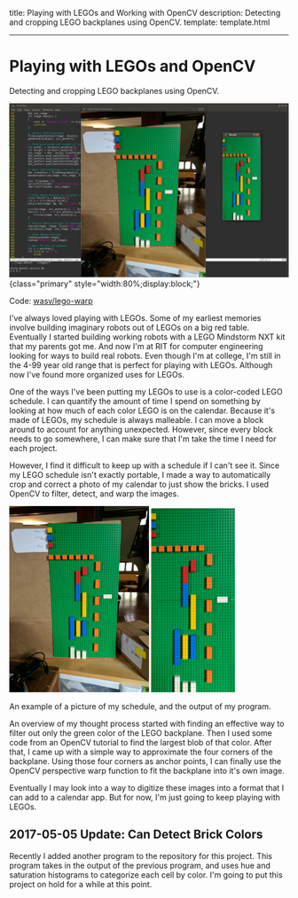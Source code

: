 title: Playing with LEGOs and Working with OpenCV
description: Detecting and cropping LEGO backplanes using OpenCV.
template: template.html

---

# Playing with LEGOs and OpenCV
Detecting and cropping LEGO backplanes using OpenCV.

![Picture of LEGO baseplate before and after processing.](lego-warp_demo.png){class="primary" style="width:80%;display:block;"}

<i class="fa fa-gitlab"></i> Code: <a target="_blank" href="https://gitlab.com/wasv/lego-warp">wasv/lego-warp</a>

I've always loved playing with LEGOs. Some of my earliest memories involve building imaginary robots out of LEGOs on a big red table. Eventually I started building working robots with a LEGO Mindstorm NXT kit that my parents got me. And now I'm at RIT for computer engineering looking for ways to build real robots. Even though I'm at college, I'm still in the 4-99 year old range that is perfect for playing with LEGOs. Although now I've found more organized uses for LEGOs.

One of the ways I've been putting my LEGOs to use is a color-coded LEGO schedule. I can quantify the amount of time I spend on something by looking at how much of each color LEGO is on the calendar. Because it's made of LEGOs, my schedule is always malleable. I can move a block around to account for anything unexpected. However, since every block needs to go somewhere, I can make sure that I'm take the time I need for each project.

However, I find it difficult to keep up with a schedule if I can't see it. Since my LEGO schedule isn't exactly portable, I made a way to automatically crop and correct a photo of my calendar to just show the bricks. I used OpenCV to filter, detect, and warp the images.

<div class="center">
  <img style="width:50%" src="lego-warp_schedule.jpg" alt="Input image"/>
  <img style="width:30%" src="lego-warp_result.jpg" alt="Resulting image"/>
  <p>
    An example of a picture of my schedule, and the output of my program.
  </p>
</div>

An overview of my thought process started with finding an effective way to filter out only the green color of the LEGO backplane. Then I used some code from an OpenCV tutorial to find the largest blob of that color. After that, I came up with a simple way to approximate the four corners of the backplane. Using those four corners as anchor points, I can finally use the OpenCV perspective warp function to fit the backplane into it's own image.

Eventually I may look into a way to digitize these images into a format that I can add to a calendar app. But for now, I'm just going to keep playing with LEGOs.

## 2017-05-05 Update: Can Detect Brick Colors

Recently I added another program to the repository for this project. This program takes in the output of the previous program, and uses hue and saturation histograms to categorize each cell by color. I'm going to put this project on hold for a while at this point.

